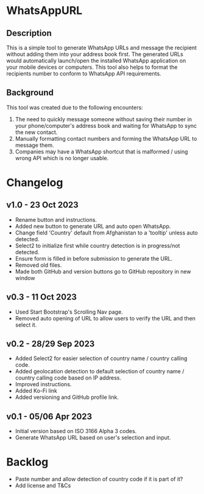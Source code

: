 # WhatsAppURL
## Description
This is a simple tool to generate WhatsApp URLs and message the recipient without adding them into your address book first.
The generated URLs would automatically launch/open the installed WhatsApp application on your mobile devices or computers.
This tool also helps to format the recipients number to conform to WhatsApp API requirements.

## Background
This tool was created due to the following encounters:
1. The need to quickly message someone without saving their number in your phone/computer's address book and waiting for WhatsApp to sync the new contact.
2. Manually formatting contact numbers and forming the WhatsApp URL to message them.
3. Companies may have a WhatsApp shortcut that is malformed / using wrong API which is no longer usable.

# Changelog
## v1.0 - 23 Oct 2023
- Rename button and instructions.
- Added new button to generate URL and auto open WhatsApp.
- Change field 'Country' default from Afghanistan to a 'tooltip' unless auto detected.
- Select2 to initialize first while country detection is in progress/not detected.
- Ensure form is filled in before submission to generate the URL.
- Removed old files.
- Made both GitHub and version buttons go to GitHub repository in new window

## v0.3 - 11 Oct 2023
- Used Start Bootstrap's Scrolling Nav page.
- Removed auto opening of URL to allow users to verify the URL and then select it.

## v0.2 - 28/29 Sep 2023
- Added Select2 for easier selection of country name / country calling code.
- Added geolocation detection to default selection of country name / country calling code based on IP address.
- Improved instructions.
- Added Ko-Fi link
- Added versioning and GitHub profile link.

## v0.1 - 05/06 Apr 2023
- Initial version based on ISO 3166 Alpha 3 codes.
- Generate WhatsApp URL based on user's selection and input.

# Backlog
- Paste number and allow detection of country code if it is part of it?
- Add license and T&Cs